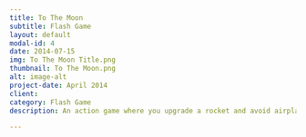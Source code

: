 ```yaml
---
title: To The Moon
subtitle: Flash Game
layout: default
modal-id: 4
date: 2014-07-15
img: To The Moon Title.png
thumbnail: To The Moon.png
alt: image-alt
project-date: April 2014
client: 
category: Flash Game
description: An action game where you upgrade a rocket and avoid airplanes, clouds, and aliens in order to reach the moon. This game is built with FlashDevelop (pure code, no GUI) using actionscript 3 and the flixel game development framework. This game has already been fully sponsored, and will be released shortly, so keep watching!

---
```

